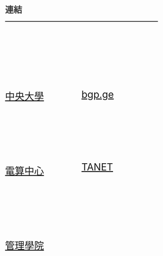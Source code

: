 
### <h1 style="color:#3C3C3C;font-weight:bold;">連結</h1>

<hr style="
    border-style: solid;
    border-color: black;
    border-width: 1px 0 0 0;" />


<!-- 分成左右兩行  -->
<div class="row mt-5 t-5 p-5 text-center">
    <div class="col">
        <a class="row" href="https://www.ncu.edu.tw/tw/"> 中央大學</a> 
        <a class="row mt-5" href="https://www.cc.ncu.edu.tw/">電算中心</a>
        <a class="row mt-5" href="https://www.mgt.ncu.edu.tw/zh-TW">管理學院</a>
    </div>  
    <div class="col text-center">
        <a class="row" href="https://bgp.he.net/">bgp.ge</a>
        <a class="row mt-5" href="https://noc.tanet.edu.tw/">TANET</a>
        <a class="">
    </div>
</div>

<style type="text/css">
.row {
  display: flex;
}

.col {
  flex: 50%;
}

.mt-5 {
    margin-top:200px
}

.text-center {
    text-align: center;
}

.t-5 {
    font-size: 32px;
}

.p-5 {
    padding-top: 20px;
    padding-bottom: 20px;
}

.mb-5 {
    margin-bottom: 200px
}

.border {
    border-style: solid;
    border-radius: 5px;
    border-color: #003d79;

}
</style>

